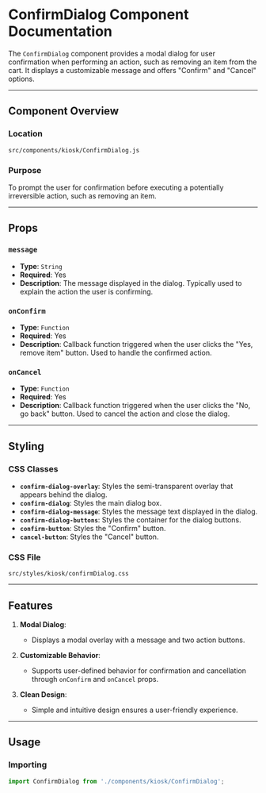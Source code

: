 # ConfirmDialog Component Documentation

The `ConfirmDialog` component provides a modal dialog for user confirmation when performing an action, such as removing an item from the cart. It displays a customizable message and offers "Confirm" and "Cancel" options.

---

## Component Overview

### Location
`src/components/kiosk/ConfirmDialog.js`

### Purpose
To prompt the user for confirmation before executing a potentially irreversible action, such as removing an item.

---

## Props

### `message`
- **Type**: `String`
- **Required**: Yes
- **Description**: The message displayed in the dialog. Typically used to explain the action the user is confirming.

### `onConfirm`
- **Type**: `Function`
- **Required**: Yes
- **Description**: Callback function triggered when the user clicks the "Yes, remove item" button. Used to handle the confirmed action.

### `onCancel`
- **Type**: `Function`
- **Required**: Yes
- **Description**: Callback function triggered when the user clicks the "No, go back" button. Used to cancel the action and close the dialog.

---

## Styling

### CSS Classes
- **`confirm-dialog-overlay`**: Styles the semi-transparent overlay that appears behind the dialog.
- **`confirm-dialog`**: Styles the main dialog box.
- **`confirm-dialog-message`**: Styles the message text displayed in the dialog.
- **`confirm-dialog-buttons`**: Styles the container for the dialog buttons.
- **`confirm-button`**: Styles the "Confirm" button.
- **`cancel-button`**: Styles the "Cancel" button.

### CSS File
`src/styles/kiosk/confirmDialog.css`

---

## Features

1. **Modal Dialog**:
   - Displays a modal overlay with a message and two action buttons.

2. **Customizable Behavior**:
   - Supports user-defined behavior for confirmation and cancellation through `onConfirm` and `onCancel` props.

3. **Clean Design**:
   - Simple and intuitive design ensures a user-friendly experience.

---

## Usage

### Importing

```javascript
import ConfirmDialog from './components/kiosk/ConfirmDialog';
